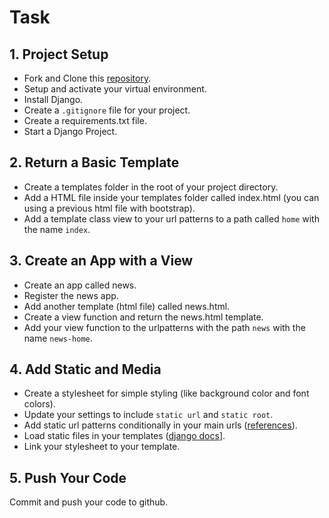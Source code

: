 # Task

## 1. Project Setup

- Fork and Clone this [repository](https://github.com/JoinCODED/TASK-Django-Apps-And-Templates).
- Setup and activate your virtual environment.
- Install Django.
- Create a `.gitignore` file for your project.
- Create a requirements.txt file.
- Start a Django Project.

## 2. Return a Basic Template

- Create a templates folder in the root of your project directory.
- Add a HTML file inside your templates folder called index.html (you can using a previous html file with bootstrap).
- Add a template class view to your url patterns to a path called `home` with the name `index`.

## 3. Create an App with a View

- Create an app called news.
- Register the news app.
- Add another template (html file) called news.html.
- Create a view function and return the news.html template.
- Add your view function to the urlpatterns with the path `news` with the name `news-home`.

## 4. Add Static and Media

- Create a stylesheet for simple styling (like background color and font colors).
- Update your settings to include `static url` and `static root`.
- Add static url patterns conditionally in your main urls ([references](https://warehouse.joincoded.com/workshops/django-files/static-files/static-file-setup)).
- Load static files in your templates ([django docs](https://docs.djangoproject.com/en/4.1/howto/static-files/)].
- Link your stylesheet to your template.

## 5. Push Your Code

Commit and push your code to github.
